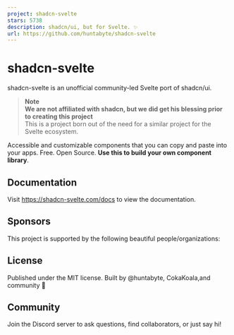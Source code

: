 ```yaml
---
project: shadcn-svelte
stars: 5738
description: shadcn/ui, but for Svelte. ✨
url: https://github.com/huntabyte/shadcn-svelte
---
```


shadcn-svelte
=============

shadcn-svelte is an unofficial community-led Svelte port of shadcn/ui.

> **Note**  
> **We are not affiliated with shadcn, but we did get his blessing prior to creating this project**  
> This is a project born out of the need for a similar project for the Svelte ecosystem.

Accessible and customizable components that you can copy and paste into your apps. Free. Open Source. **Use this to build your own component library**.

Documentation
-------------

Visit https://shadcn-svelte.com/docs to view the documentation.

Sponsors
--------

This project is supported by the following beautiful people/organizations:

License
-------

Published under the MIT license. Built by @huntabyte, CokaKoala,and community 💛  
  

Community
---------

Join the Discord server to ask questions, find collaborators, or just say hi!
